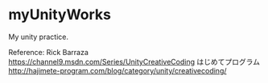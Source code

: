 # myUnityWorks
My unity practice.

Reference:
Rick Barraza https://channel9.msdn.com/Series/UnityCreativeCoding
はじめてプログラム http://hajimete-program.com/blog/category/unity/creativecoding/
